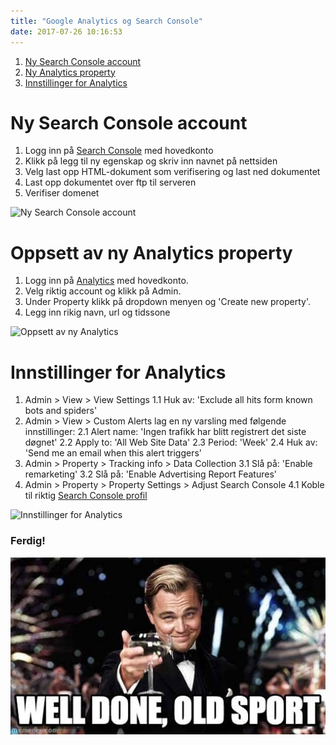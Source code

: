 ```yaml
---
title: "Google Analytics og Search Console"
date: 2017-07-26 10:16:53
---
```

1. [Ny Search Console account](#ny-search-console-account)
2. [Ny Analytics property](#oppsett-av-ny-analytics-property)
3. [Innstillinger for Analytics](#innstillinger-for-analytics)

#  Ny Search Console account
1. Logg inn på [Search Console](https://www.google.com/webmasters/tools/) med hovedkonto
2. Klikk på legg til ny egenskap og skriv inn navnet på nettsiden
3. Velg last opp HTML-dokument som verifisering og last ned dokumentet
4. Last opp dokumentet over ftp til serveren
5. Verifiser domenet

![Ny Search Console account](../img/analytics/google-search-console.gif)

# Oppsett av ny Analytics property
1. Logg inn på [Analytics](https://analytics.google.com) med hovedkonto.
2. Velg riktig account og klikk på Admin.
3. Under Property klikk på dropdown menyen og 'Create new property'.
4. Legg inn rikig navn, url og tidssone

![Oppsett av ny Analytics](../img/analytics/analytics-01.gif)

# Innstillinger for Analytics
1. Admin > View > View Settings
  1.1 Huk av:       'Exclude all hits form known bots and spiders'
2. Admin > View > Custom Alerts lag en ny varsling med følgende innstillinger:
  2.1 Alert name:   'Ingen trafikk har blitt registrert det siste døgnet'
  2.2 Apply to:     'All Web Site Data'
  2.3 Period:       'Week'
  2.4 Huk av:       'Send me an email when this alert triggers'
3. Admin > Property > Tracking info > Data Collection
  3.1 Slå på:       'Enable remarketing'
  3.2 Slå på:       'Enable Advertising Report Features'
4. Admin > Property > Property Settings > Adjust Search Console
  4.1 Koble til riktig [Search Console profil](#ny-search-console-account)


![Innstillinger for Analytics](../img/analytics/analytics-02.gif)

### Ferdig!

![Done](../img/welldone.jpg)
